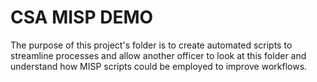 # CSA MISP DEMO

The purpose of this project's folder is to create automated scripts to streamline processes and allow another officer to look at this folder and understand how MISP scripts could be employed to improve workflows.
